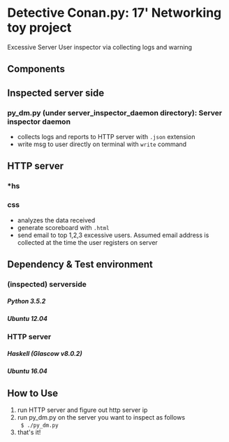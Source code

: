 Detective Conan.py: 17' Networking toy project
==========================================================    
Excessive Server User inspector via collecting logs and warning


Components
-----------------------   
## Inspected server side

### py_dm.py  (under server_inspector_daemon directory): Server inspector daemon   
- collects logs and reports to HTTP server with <code>.json</code> extension
- write msg to user directly on terminal with <code>write</code> command 

## HTTP server

### *hs
### css
- analyzes the data received   
- generate scoreboard with <code>.html</code>
- send email to top 1,2,3 excessive users. Assumed email address is collected at the time the user registers on server

Dependency & Test environment
----------------------------------------
### (inspected) serverside
##### Python 3.5.2 
##### Ubuntu 12.04

### HTTP server
##### Haskell (Glascow v8.0.2)
##### Ubuntu 16.04 


How to Use
--------------------------------
1) run HTTP server and figure out http server ip
2) run py_dm.py on the server you want to inspect as follows     
 <code> $ ./py_dm.py <http server ip>  </code>
3) that's it!
